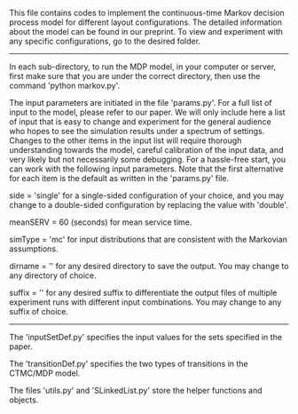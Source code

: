 This file contains codes to implement the continuous-time Markov decision process model for different layout configurations. The detailed information about the model can be found in our preprint. To view and experiment with any specific configurations, go to the desired folder.

****

In each sub-directory, to run the MDP model, in your computer or server, first make sure that you are under the correct directory, then use the command 'python markov.py'.

The input parameters are initiated in the file 'params.py'. For a full list of input to the model, please refer to our paper. We will only include here a list of input that is easy to change and experiment for the general audience who hopes to see the simulation results under a spectrum of settings. Changes to the other items in the input list will require thorough understanding towards the model, careful calibration of the input data, and very likely but not necessarily some debugging. For a hassle-free start, you can work with the following input parameters. Note that the first alternative for each item is the default as written in the 'params.py' file.

side = 'single' for a single-sided configuration of your choice, and you may change to a double-sided configuration by replacing the value with 'double'.

meanSERV = 60 (seconds) for mean service time.

simType = 'mc' for input distributions that are consistent with the Markovian assumptions.

dirname = '' for any desired directory to save the output. You may change to any directory of choice.

suffix = '' for any desired suffix to differentiate the output files of multiple experiment runs with different input combinations. You may change to any suffix of choice.

****

The 'inputSetDef.py' specifies the input values for the sets specified in the paper.

The 'transitionDef.py' specifies the two types of transitions in the CTMC/MDP model.

The files 'utils.py' and 'SLinkedList.py' store the helper functions and objects.

